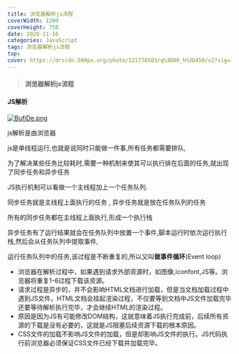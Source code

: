 ```yaml
---
title: 浏览器解析js流程
coverWidth: 1200
coverHeight: 750
date: 2020-11-16
categories: JavaScript
tags: 浏览器解析js流程
top:
cover: https://drscdn.500px.org/photo/121778583/q%3D80_h%3D450/v2?sig=1faf991958dec8e17caf41e5b6041c014e15d404ea63e6a139ebf5e7636f7bb6
---
```

> <h4> 
>  浏览器解析js流程
> </h4>


<!--more-->
#### JS解析

[![BufjDe.png](https://s1.ax1x.com/2020/10/26/BufjDe.png)](https://imgchr.com/i/BufjDe)

js解析是由浏览器	

js是单线程运行,也就是说同时只能做一件事,所有任务都需要排队,

为了解决某些任务比较耗时,需要一种机制来使其可以执行排在后面的任务,就出现了同步任务和异步任务

JS执行机制可以看做一个主线程加上一个任务队列.

同步任务就是主线程上面执行的任务 , 异步任务就是放在任务队列的任务

所有的同步任务都在主线程上面执行,形成一个执行栈

异步任务有了运行结果就会在任务队列中放置一个事件,脚本运行时依次运行执行栈,然后会从任务队列中提取事件,

运行任务队列中的任务,该过程是不断重复的,所以又叫**做事件循环**(Event loop)


- 浏览器在解析过程中，如果遇到请求外部资源时，如图像,iconfont,JS等。浏览器将重复1-6过程下载该资源。
- 请求过程是异步的，并不会影响HTML文档进行加载，但是当文档加载过程中遇到JS文件，HTML文档会挂起渲染过程，不仅要等到文档中JS文件加载完毕还要等待解析执行完毕，才会继续HTML的渲染过程。
- 原因是因为JS有可能修改DOM结构，这就意味着JS执行完成前，后续所有资源的下载是没有必要的，这就是JS阻塞后续资源下载的根本原因。
- CSS文件的加载不影响JS文件的加载，但是却影响JS文件的执行。JS代码执行前浏览器必须保证CSS文件已经下载并加载完毕。